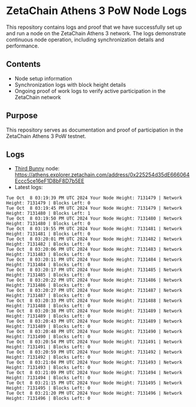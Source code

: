 # ZetaChain Athens 3 PoW Node Logs
This repository contains logs and proof that we have successfully set up and run a node on the ZetaChain Athens 3 network. The logs demonstrate continuous node operation, including synchronization details and performance.

## Contents
- Node setup information
- Synchronization logs with block height details
- Ongoing proof of work logs to verify active participation in the ZetaChain network

## Purpose
This repository serves as documentation and proof of participation in the ZetaChain Athens 3 PoW testnet.

## Logs

- [Third Bunny](https://thirdbunny.xyz/) node: https://athens.explorer.zetachain.com/address/0x225254d35dE666064Eccc5ce16eF1D8bF8D7b5EE
- Latest logs:
```
Tue Oct  8 03:19:39 PM UTC 2024 Your Node Height: 7131479 | Network Height: 7131479 | Blocks Left: 0
Tue Oct  8 03:19:45 PM UTC 2024 Your Node Height: 7131479 | Network Height: 7131480 | Blocks Left: 1
Tue Oct  8 03:19:50 PM UTC 2024 Your Node Height: 7131480 | Network Height: 7131480 | Blocks Left: 0
Tue Oct  8 03:19:55 PM UTC 2024 Your Node Height: 7131481 | Network Height: 7131481 | Blocks Left: 0
Tue Oct  8 03:20:01 PM UTC 2024 Your Node Height: 7131482 | Network Height: 7131482 | Blocks Left: 0
Tue Oct  8 03:20:06 PM UTC 2024 Your Node Height: 7131483 | Network Height: 7131483 | Blocks Left: 0
Tue Oct  8 03:20:11 PM UTC 2024 Your Node Height: 7131484 | Network Height: 7131484 | Blocks Left: 0
Tue Oct  8 03:20:17 PM UTC 2024 Your Node Height: 7131485 | Network Height: 7131485 | Blocks Left: 0
Tue Oct  8 03:20:22 PM UTC 2024 Your Node Height: 7131486 | Network Height: 7131486 | Blocks Left: 0
Tue Oct  8 03:20:27 PM UTC 2024 Your Node Height: 7131487 | Network Height: 7131487 | Blocks Left: 0
Tue Oct  8 03:20:33 PM UTC 2024 Your Node Height: 7131488 | Network Height: 7131488 | Blocks Left: 0
Tue Oct  8 03:20:38 PM UTC 2024 Your Node Height: 7131489 | Network Height: 7131489 | Blocks Left: 0
Tue Oct  8 03:20:43 PM UTC 2024 Your Node Height: 7131489 | Network Height: 7131489 | Blocks Left: 0
Tue Oct  8 03:20:48 PM UTC 2024 Your Node Height: 7131490 | Network Height: 7131490 | Blocks Left: 0
Tue Oct  8 03:20:54 PM UTC 2024 Your Node Height: 7131491 | Network Height: 7131491 | Blocks Left: 0
Tue Oct  8 03:20:59 PM UTC 2024 Your Node Height: 7131492 | Network Height: 7131492 | Blocks Left: 0
Tue Oct  8 03:21:04 PM UTC 2024 Your Node Height: 7131493 | Network Height: 7131493 | Blocks Left: 0
Tue Oct  8 03:21:09 PM UTC 2024 Your Node Height: 7131494 | Network Height: 7131494 | Blocks Left: 0
Tue Oct  8 03:21:15 PM UTC 2024 Your Node Height: 7131495 | Network Height: 7131495 | Blocks Left: 0
Tue Oct  8 03:21:20 PM UTC 2024 Your Node Height: 7131496 | Network Height: 7131496 | Blocks Left: 0
```
